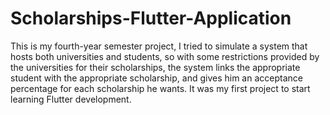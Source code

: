 # Scholarships-Flutter-Application
This is my fourth-year semester project, I tried to simulate a system that hosts both universities and students, so with some restrictions provided by the universities for their scholarships, the system links the appropriate student with the appropriate scholarship, and gives him an acceptance percentage for each scholarship he wants.
It was my first project to start learning Flutter development.
